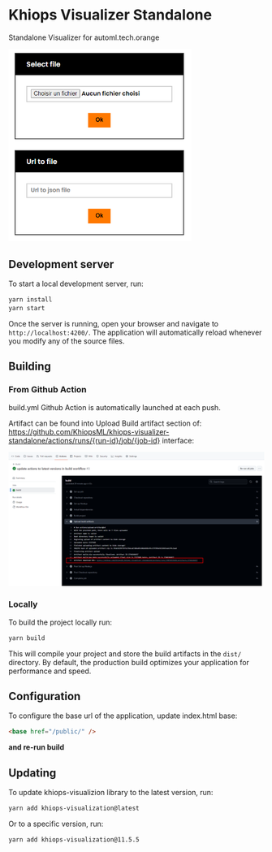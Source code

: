 # Khiops Visualizer Standalone

Standalone Visualizer for automl.tech.orange

<img src="https://raw.githubusercontent.com/KhiopsML/khiops-visualizer-standalone/refs/heads/main/public/demo.png" width="360"/>

## Development server

To start a local development server, run:

```bash
yarn install
yarn start
```

Once the server is running, open your browser and navigate to `http://localhost:4200/`. The application will automatically reload whenever you modify any of the source files.

## Building

### From Github Action

build.yml Github Action is automatically launched at each push.

Artifact can be found into Upload Build artifact section of:
https://github.com/KhiopsML/khiops-visualizer-standalone/actions/runs/{run-id}/job/{job-id} interface:

<img src="https://raw.githubusercontent.com/KhiopsML/khiops-visualizer-standalone/refs/heads/main/public/build.png"/>

### Locally

To build the project locally run:

```bash
yarn build
```

This will compile your project and store the build artifacts in the `dist/` directory. By default, the production build optimizes your application for performance and speed.

## Configuration

To configure the base url of the application, update index.html base:

```html
<base href="/public/" />
```

**and re-run build**

## Updating

To update khiops-visualizion library to the latest version, run:

```bash
yarn add khiops-visualization@latest
```
Or to a specific version, run:

```bash
yarn add khiops-visualization@11.5.5
```
